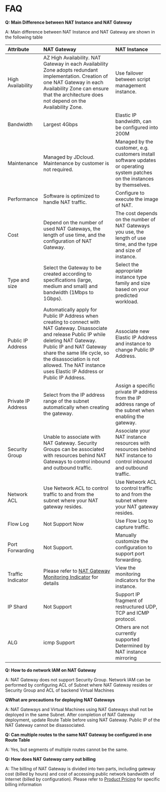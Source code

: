 # FAQ

**Q: Main Difference between NAT Instance and NAT Gateway**

A: Main difference between NAT Instance and NAT Gateway are shown in the following table

| Attribute | NAT Gateway | NAT Instance |
| :- | :- | :- |
| High Availability | AZ High Availability. NAT Gateway in each Availability Zone adopts redundant implementation. Creation of one NAT Gateway in each Availability Zone can ensure that the architecture does not depend on the Availability Zone. | Use failover between script management instance. |
| Bandwidth | Largest 4Gbps | Elastic IP bandwidth, can be configured into 200M |
| Maintenance | Managed by JDcloud. Maintenance by customer is not required. | Managed by the customer, e.g. customers install software updates or operating system patches on the instances by themselves. |
| Performance | Software is optimized to handle NAT traffic. | Configure to execute the image of NAT.|
| Cost | Depend on the number of used NAT Gateways, the length of use time, and the configuration of NAT Gateway. | The cost depends on the number of NAT Gateways you use, the length of use time, and the type and size of instance. |
| Type and size | Select the Gateway to be created according to specifications (large, medium and small) and bandwidth (1Mbps to 1Gbps). | Select the appropriate instance type family and size based on your predicted workload. |
| Public IP Address | Automatically apply for Public IP Address when creating to connect with NAT Gateway. Disassociate and release Public IP while deleting NAT Gateway. Public IP and NAT Gateway share the same life cycle, so the disassociation is not allowed. The NAT instance uses Elastic IP Address or Public IP Address. | Associate new Elastic IP Address and instance to change Public IP Address. |
| Private IP Address | Select from the IP address range of the subnet automatically when creating the gateway.| Assign a specific private IP address from the IP address range of the subnet when enabling the gateway.|
| Security Group | Unable to associate with NAT Gateway. Security Groups can be associated with resources behind NAT Gateways to control inbound and outbound traffic. | Associate your NAT instance resources with resources behind NAT instance to control inbound and outbound traffic. |
| Network ACL | Use Network ACL to control traffic to and from the subnet where your NAT gateway resides. | Use Network ACL to control traffic to and from the subnet where your NAT gateway resides.|
| Flow Log | Not Support Now | Use Flow Log to capture traffic.|
| Port Forwarding | Not Support. | Manually customize the configuration to support port forwarding. |
|Traffic Indicator | Please refer to [NAT Gateway Monitoring Indicator](../Operation-Guide/View-Nat-Gateway-Monitoring/View-Nat-Gateway-Monitoring.md) for details|View the monitoring indicators for the instance. |
| IP Shard | Not Support | Support IP fragment of restructured UDP, TCP and ICMP protocol.|
| ALG | icmp Support | Others are not currently supported Determined by NAT instance mirroring |

**Q: How to do network IAM on NAT Gateway**

A: NAT Gateway does not support Security Group. Network IAM can be performed by configuring ACL of Subnet where NAT Gateway resides or Security Group and ACL of backend Virtual Machines



**QWhat are precautions for deploying NAT Gateways**

A: NAT Gateways and Virtual Machines using NAT Gateways shall not be deployed in the same Subnet. After completion of NAT Gateway deployment, update Route Table before using NAT Gateway. Public IP of the NAT Gateway cannot be disassociated.



**Q: Can multiple routes to the same NAT Gateway be configured in one Route Table**

A:  Yes, but segments of multiple routes cannot be the same.



**Q: How does NAT Gateway carry out billing**

A: The billing of NAT Gateway is divided into two parts, including gateway cost (billed by hours) and cost of accessing public network bandwidth of Internet (billed by configuration). Please refer to [Product Pricing](../Pricing/Price-Overview.md) for specific billing information
